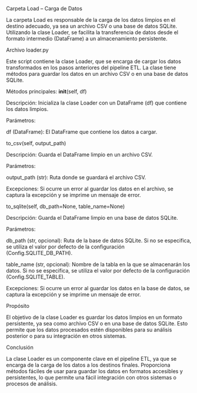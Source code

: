 Carpeta Load – Carga de Datos

La carpeta Load es responsable de la carga de los datos limpios en el destino adecuado, ya sea un archivo CSV o una base de datos SQLite. Utilizando la clase Loader, se facilita la transferencia de datos desde el formato intermedio (DataFrame) a un almacenamiento persistente.

Archivo loader.py

Este script contiene la clase Loader, que se encarga de cargar los datos transformados en los pasos anteriores del pipeline ETL. La clase tiene métodos para guardar los datos en un archivo CSV o en una base de datos SQLite.

Métodos principales:
__init__(self, df)

Descripción: Inicializa la clase Loader con un DataFrame (df) que contiene los datos limpios.

Parámetros:

df (DataFrame): El DataFrame que contiene los datos a cargar.

to_csv(self, output_path)

Descripción: Guarda el DataFrame limpio en un archivo CSV.

Parámetros:

output_path (str): Ruta donde se guardará el archivo CSV.

Excepciones: Si ocurre un error al guardar los datos en el archivo, se captura la excepción y se imprime un mensaje de error.

to_sqlite(self, db_path=None, table_name=None)

Descripción: Guarda el DataFrame limpio en una base de datos SQLite.

Parámetros:

db_path (str, opcional): Ruta de la base de datos SQLite. Si no se especifica, se utiliza el valor por defecto de la configuración (Config.SQLITE_DB_PATH).

table_name (str, opcional): Nombre de la tabla en la que se almacenarán los datos. Si no se especifica, se utiliza el valor por defecto de la configuración (Config.SQLITE_TABLE).

Excepciones: Si ocurre un error al guardar los datos en la base de datos, se captura la excepción y se imprime un mensaje de error.

Propósito

El objetivo de la clase Loader es guardar los datos limpios en un formato persistente, ya sea como archivo CSV o en una base de datos SQLite. Esto permite que los datos procesados estén disponibles para su análisis posterior o para su integración en otros sistemas.

Conclusión

La clase Loader es un componente clave en el pipeline ETL, ya que se encarga de la carga de los datos a los destinos finales. Proporciona métodos fáciles de usar para guardar los datos en formatos accesibles y persistentes, lo que permite una fácil integración con otros sistemas o procesos de análisis.
